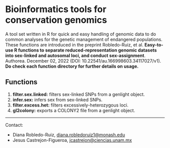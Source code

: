 # Bioinformatics tools for conservation genomics

A tool set written in R for quick and easy handling of genomic data to do common analyses for the genetic management of endangered populations. These functions are introduced in the preprint Robledo-Ruiz, et al. **Easy-to-use R functions to separate reduced-representation genomic datasets into sex-linked and autosomal loci, and conduct sex-assignment**. Authorea. December 02, 2022 (DOI: 10.22541/au.166998603.34117027/v1). **Do check each function directory for further details on usage.**

## Functions

1. **filter.sex.linked:** filters sex-linked SNPs from a genlight object. 
2. **infer.sex:** infers sex from sex-linked SNPs.
3. **filter.excess.het:** filters excessively-heterozygous loci.
4. **gl2colony:** exports a COLONY2 file from a genlight object.

---------------------------------------------------------------------------
Contact:
- Diana Robledo-Ruiz, diana.robledoruiz1@monash.edu
- Jesus Castrejon-Figueroa, jcastrejon@ciencias.unam.mx
